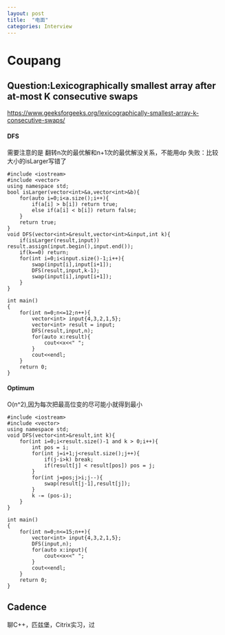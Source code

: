 ```yaml
---
layout: post
title:  "电面"
categories: Interview
---
```

# Coupang
## Question:Lexicographically smallest array after at-most K consecutive swaps
https://www.geeksforgeeks.org/lexicographically-smallest-array-k-consecutive-swaps/
#### DFS
需要注意的是 翻转n次的最优解和n+1次的最优解没关系，不能用dp
失败：比较大小的isLarger写错了
```
#include <iostream>
#include <vector>
using namespace std;
bool isLarger(vector<int>&a,vector<int>&b){
    for(auto i=0;i<a.size();i++){
        if(a[i] > b[i]) return true;
        else if(a[i] < b[i]) return false;
    }
    return true;
}
void DFS(vector<int>&result,vector<int>&input,int k){
    if(isLarger(result,input)) result.assign(input.begin(),input.end());
    if(k==0) return;
    for(int i=0;i<input.size()-1;i++){
        swap(input[i],input[i+1]);
        DFS(result,input,k-1);
        swap(input[i],input[i+1]);
    }
}

int main()
{
    for(int n=0;n<=12;n++){
        vector<int> input{4,3,2,1,5};
        vector<int> result = input;
        DFS(result,input,n);   
        for(auto x:result){
            cout<<x<<" ";
        }
        cout<<endl;
    }
    return 0;
}
```

#### Optimum
O(n^2),因为每次把最高位变的尽可能小就得到最小
```
#include <iostream>
#include <vector>
using namespace std;
void DFS(vector<int>&result,int k){
    for(int i=0;i<result.size()-1 and k > 0;i++){
        int pos = i;
        for(int j=i+1;j<result.size();j++){
            if(j-i>k) break;
            if(result[j] < result[pos]) pos = j;
        }
        for(int j=pos;j>i;j--){
            swap(result[j-1],result[j]);
        }
        k -= (pos-i);
    }
}

int main()
{
    for(int n=0;n<=15;n++){
        vector<int> input{4,3,2,1,5};
        DFS(input,n);
        for(auto x:input){
            cout<<x<<" ";
        }
        cout<<endl;
    }
    return 0;
}
```

## Cadence
聊C++，匹兹堡，Citrix实习，过

